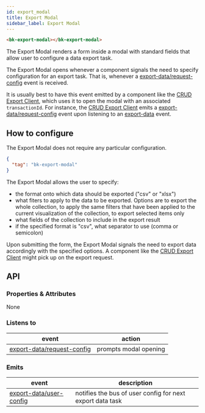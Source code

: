 ```yaml
---
id: export_modal
title: Export Modal
sidebar_label: Export Modal
---
```

<!--
WARNING:
This file is automatically generated. Please edit the 'README' file of the corresponding component and run `yarn copy:docs`
-->

[bk-export-client]: ./120_crud_export_client.md

[export-data]: ../70_events.md#export-data
[export-data/request-config]: ../70_events.md#export-data---request-config
[export-data/user-config]: ../70_events.md#export-data---user-config



```html
<bk-export-modal></bk-export-modal>
```

<!-- TODO add image -->

The Export Modal renders a form inside a modal with standard fields that allow user to configure a data export task.

The Export Modal opens whenever a component signals the need to specify configuration for an export task. That is, whenever a [export-data/request-config] event is received.

It is usually best to have this event emitted by a component like the [CRUD Export Client][bk-export-client], which uses it to open the modal with an associated `transactionId`.
For instance, the [CRUD Export Client][bk-export-client] emits a [export-data/request-config] event upon listening to an [export-data] event.
<!-- TODO add link to export flow -->

## How to configure

The Export Modal does not require any particular configuration.

```json
{
  "tag": "bk-export-modal"
}
```

The Export Modal allows the user to specify:
  - the format onto which data should be exported ("csv" or "xlsx")
  - what fiters to apply to the data to be exported. Options are to export the whole collection, to apply the same filters that have been applied to the current visualization of the collection, to export selected items only
  - what fields of the collection to include in the export result
  - if the specified format is "csv", what separator to use (comma or semicolon)

Upon submitting the form, the Export Modal signals the need to export data accordingly with the specified options.
A component like the [CRUD Export Client][bk-export-client] might pick up on the export request.

## API

### Properties & Attributes

None

### Listens to

| event                        | action                |
| ---------------------------- | --------------------- |
| [export-data/request-config] | prompts modal opening |


### Emits

| event                     | description                                               |
| ------------------------- | --------------------------------------------------------- |
| [export-data/user-config] | notifies the bus of user config for next export data task |
